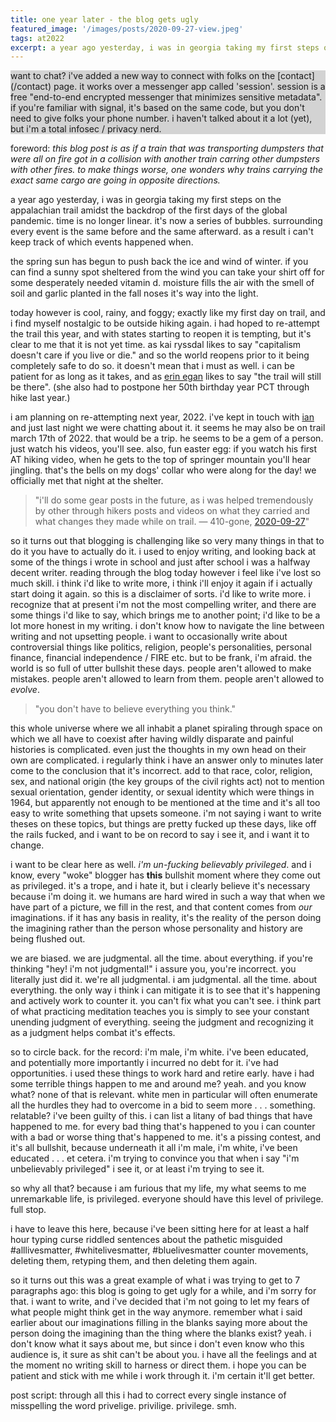 ```yaml
---
title: one year later - the blog gets ugly
featured_image: '/images/posts/2020-09-27-view.jpeg'
tags: at2022
excerpt: a year ago yesterday, i was in georgia taking my first steps on the appalachian trail amidst the backdrop of the first days of the global pandemic. time is no longer linear.
---
```


<div style="background-color: lightgrey;">want to chat? i've added a new way to connect with folks on the [contact](/contact) page. it works over a messenger app called 'session'. session is a free "end-to-end encrypted messenger that minimizes sensitive metadata". if you're familiar with signal, it's based on the same code, but you don't need to give folks your phone number. i haven't talked about it a lot (yet), but i'm a total infosec / privacy nerd.</div>

foreword: *this blog post is as if a train that was transporting dumpsters that were all on fire got in a collision with another train carring other dumpsters with other fires. to make things worse, one wonders why trains carrying the exact same cargo are going in opposite directions.*

a year ago yesterday, i was in georgia taking my first steps on the appalachian trail amidst the backdrop of the first days of the global pandemic. time is no longer linear. it's now a series of bubbles. surrounding every event is the same before and the same afterward. as a result i can't keep track of which events happened when.

the spring sun has begun to push back the ice and wind of winter. if you can find a sunny spot sheltered from the wind you can take your shirt off for some desperately needed vitamin d. moisture fills the air with the smell of soil and garlic planted in the fall noses it's way into the light.

today however is cool, rainy, and foggy; exactly like my first day on trail, and i find myself nostalgic to be outside hiking again. i had hoped to re-attempt the trail this year, and with states starting to reopen it is tempting, but it's clear to me that it is not yet time. as kai ryssdal likes to say "capitalism doesn't care if you live or die." and so the world reopens prior to it being completely safe to do so. it doesn't mean that i must as well. i can be patient for as long as it takes, and as [erin egan](https://www.hiking-thru.com) likes to say "the trail will still be there". (she also had to postpone her 50th birthday year PCT through hike last year.)

i am planning on re-attempting next year, 2022. i've kept in touch with [ian](https://www.youtube.com/channel/UCfabt-ptlW-GAKU2ZXBWA1g) and just last night we were chatting about it. it seems he may also be on trail march 17th of 2022. that would be a trip. he seems to be a gem of a person. just watch his videos, you'll see. also, fun easter egg: if you watch his first AT hiking video, when he gets to the top of springer mountain you'll hear jingling. that's the bells on my dogs' collar who were along for the day! we officially met that night at the shelter.

> "i'll do some gear posts in the future, as i was helped tremendously by other through hikers posts and videos on what they carried and what changes they made while on trail. &mdash; 410-gone, [2020-09-27](/post/seth-warner-shelter-to-mass-at-approach/)"

so it turns out that blogging is challenging like so very many things in that to do it you have to actually do it. i used to enjoy writing, and looking back at some of the things i wrote in school and just after school i was a halfway decent writer. reading through the blog today however i feel like i've lost so much skill. i think i'd like to write more, i think i'll enjoy it again if i actually start doing it again. so this is a disclaimer of sorts. i'd like to write more. i recognize that at present i'm not the most compelling writer, and there are some things i'd like to say, which brings me to another point; i'd like to be a lot more honest in my writing. i don't know how to navigate the line between writing and not upsetting people. i want to occasionally write about controversial things like politics, religion, people's personalities, personal finance, financial independence / FIRE etc. but to be frank, i'm afraid. the world is so full of utter bullshit these days. people aren't allowed to make mistakes. people aren't allowed to learn from them. people aren't allowed to *evolve*.

> "you don't have to believe everything you think."

this whole universe where we all inhabit a planet spiraling through space on which we all have to coexist after having wildly disparate and painful histories is complicated. even just the thoughts in my own head on their own are complicated. i regularly think i have an answer only to minutes later come to the conclusion that it's incorrect. add to that race, color, religion, sex, and national origin (the key groups of the civil rights act) not to mention sexual orientation, gender identity, or sexual identity which were things in 1964, but apparently not enough to be mentioned at the time and it's all too easy to write something that upsets someone. i'm not saying i want to write theses on these topics, but things are pretty fucked up these days, like off the rails fucked, and i want to be on record to say i see it, and i want it to change.

i want to be clear here as well. *i'm un-fucking believably privileged*. and i know, every "woke" blogger has **this** bullshit moment where they come out as privileged. it's a trope, and i hate it, but i clearly believe it's necessary because i'm doing it. we humans are hard wired in such a way that when we have part of a picture, we fill in the rest, and that content comes from *our* imaginations. if it has any basis in reality, it's the reality of the person doing the imagining rather than the person whose personality and history are being flushed out.

we are biased. we are judgmental. all the time. about everything. if you're thinking "hey! i'm not judgmental!" i assure you, you're incorrect. you literally just did it. we're all judgmental. i am judgmental. all the time. about everything. the only way i think i can mitigate it is to see that it's happening and actively work to counter it. you can't fix what you can't see. i think part of what practicing meditation teaches you is simply to see your constant unending judgment of everything. seeing the judgment and recognizing it as a judgment helps combat it's effects.

so to circle back. for the record: i'm male, i'm white. i've been educated, and potentially more importantly i incurred no debt for it. i've had opportunities. i used these things to work hard and retire early. have i had some terrible things happen to me and around me? yeah. and you know what? none of that is relevant. white men in particular will often enumerate all the hurdles they had to overcome in a bid to seem more . . . something. relatable? i've been guilty of this. i can list a litany of bad things that have happened to me. for every bad thing that's happened to you i can counter with a bad or worse thing that's happened to me. it's a pissing contest, and it's all bullshit, because underneath it all i'm male, i'm white, i've been educated . . . et cetera. i'm trying to convince you that when i say "i'm unbelievably privileged" i see it, or at least i'm trying to see it.

so why all that? because i am furious that my life, my what seems to me unremarkable life, is privileged. everyone should have this level of privilege. full stop.

i have to leave this here, because i've been sitting here for at least a half hour typing curse riddled sentences about the pathetic misguided #alllivesmatter, #whitelivesmatter, #bluelivesmatter counter movements, deleting them, retyping them, and then deleting them again.

so it turns out this was a great example of what i was trying to get to 7 paragraphs ago: this blog is going to get ugly for a while, and i'm sorry for that. i want to write, and i've decided that i'm not going to let my fears of what people might think get in the way anymore. remember what i said earlier about our imaginations filling in the blanks saying more about the person doing the imagining than the thing where the blanks exist? yeah. i don't know what it says about me, but since i don't even know who this audience is, it sure as shit can't be about you. i have all the feelings and at the moment no writing skill to harness or direct them. i hope you can be patient and stick with me while i work through it. i'm certain it'll get better.

post script: through all this i had to correct every single instance of misspelling the word privelige. privilige. privilege. smh.
